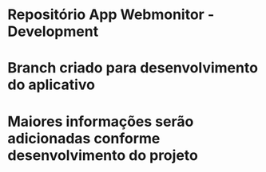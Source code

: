 # Repositório App Webmonitor - Development

# Branch criado para desenvolvimento do aplicativo

# Maiores informações serão adicionadas conforme desenvolvimento do projeto